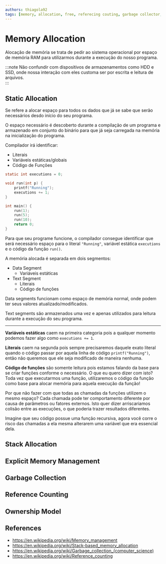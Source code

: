 ```yaml
---
authors: thiagola92
tags: [memory, allocation, free, referecing couting, garbage collector, ownership]
---
```


# Memory Allocation
Alocação de memória se trata de pedir ao sistema operacional por espaço de memória RAM para utilizarmos durante a execução do nosso programa.  

:::note
Não confundir com dispositivos de armazenamentos como HDD e SSD, onde nossa interação com eles customa ser por escrita e leitura de arquivos.  
:::

## Static Allocation
Se refere a alocar espaço para todos os dados que já se sabe que serão necessários desdo início do seu programa.  

O espaço necessário é descoberto durante a compilação de um programa e armazenado em conjunto do binário para que já seja carregada na memória na inicialização do programa.

Compilador irá identificar:
- Literais
- Variáveis estáticas/globais
- Código de Funções

```C
static int executions = 0;

void run(int p) {
    printf("Running");
    executions += 1;
}

int main() {
    run(1);
    run(5);
    run(10);
    return 0;
}
```

Para que seu programe funcione, o compilador consegue identificar que será necessário espaço para o literal `"Running"`, variável estática `executions` e o código da função `run()`.  

A memória alocada é separada em dois segmentos:
- Data Segment
    - Variáveis estáticas
- Text Segment
    - Literais
    - Código de funções

Data segments funcionam como espaço de memória normal, onde podem ter seus valores atualizado/modificados.  

Text segments são armazenados uma vez e apenas utilizados para leitura durante a execução do seu programa.  

---

**Variáveis estáticas** caem na primeira categoria pois a qualquer momento podemos fazer algo como `executions += 1`.  

**Literais** caem na segunda pois sempre precisaremos daquele exato literal quando o código passar por aquela linha de código `printf("Running")`, então não queremos que ele seja modificado de maneira nenhuma.  

**Código de funções** são somente leitura pois estamos falando da base para se criar funções conforme o necessário. O que eu quero dizer com isto? Toda vez que executarmos uma função, utilizaremos o código da função como base para alocar memória para aquela execução da função!  

Por que não fazer com que todas as chamadas da funções utilizem o mesmo espaço? Cada chamada pode ter comportamento diferente por causa de parâmetros ou fatores externos. Isto quer dizer arriscariamos colisão entre as execuções, o que poderia trazer resultados diferentes.  

Imagine que seu código possue uma função recursiva, agora você corre o risco das chamadas a ela mesma alterarem uma variável que era essencial dela.  

## Stack Allocation

## Explicit Memory Management

## Garbage Collection

## Reference Counting

## Ownership Model

## References
- https://en.wikipedia.org/wiki/Memory_management
- https://en.wikipedia.org/wiki/Stack-based_memory_allocation
- https://en.wikipedia.org/wiki/Garbage_collection_(computer_science)
- https://en.wikipedia.org/wiki/Reference_counting